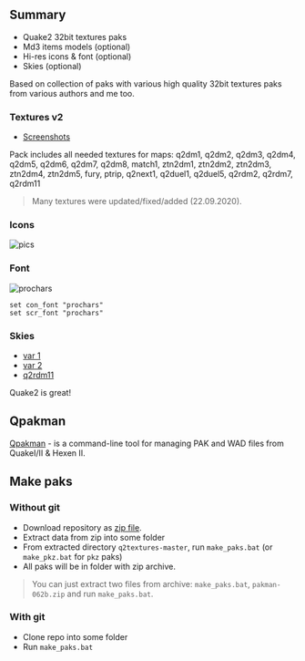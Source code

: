 ﻿## Summary
* Quake2 32bit textures paks
* Md3 items models (optional)
* Hi-res icons & font (optional)
* Skies (optional)

Based on collection of paks with various high quality 32bit textures paks from various authors and me too.

### Textures v2
* [Screenshots](https://github.com/tosher/q2textures/tree/master/screens)

Pack includes all needed textures for maps:
q2dm1, q2dm2, q2dm3, q2dm4, q2dm5, q2dm6, q2dm7, q2dm8, match1, ztn2dm1, ztn2dm2, ztn2dm3, ztn2dm4, ztn2dm5, fury, ptrip, q2next1, q2duel1, q2duel5, q2rdm2, q2rdm7, q2rdm11

> Many textures were updated/fixed/added (22.09.2020).

### Icons
![pics](https://github.com/tosher/q2textures/tree/master/screens/pics-01.png)

### Font
![prochars](https://github.com/tosher/q2textures/tree/master/screens/prochars-01.png)

```
set con_font "prochars"
set scr_font "prochars"
```

### Skies
* [var 1](https://github.com/tosher/q2textures/tree/master/screens/env-01.png)
* [var 2](https://github.com/tosher/q2textures/tree/master/screens/env-02.png)
* [q2rdm11](https://github.com/tosher/q2textures/tree/master/screens/env-q2rdm11-03.png)

Quake2 is great!

## Qpakman
[Qpakman](https://github.com/bunder/qpakman) - is a command-line tool for managing PAK and WAD files from QuakeI/II & Hexen II.

## Make paks

### Without git
* Download repository as [zip file](https://github.com/tosher/q2textures/archive/master.zip).
* Extract data from zip into some folder
* From extracted directory `q2textures-master`, run `make_paks.bat` (or `make_pkz.bat` for `pkz` paks)
* All paks will be in folder with zip archive.

> You can just extract two files from archive: `make_paks.bat`, `pakman-062b.zip` and run `make_paks.bat`.


### With git
* Clone repo into some folder
* Run `make_paks.bat`
